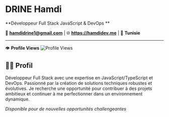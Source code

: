 # DRINE Hamdi
**Développeur Full Stack JavaScript & DevOps **

📧 **hamdidrine1@gmail.com** | 🌐 **https://hamdidev.me** | 📍 **Tunisie**

---
👁️ **Profile Views** ![Profile Views](https://komarev.com/ghpvc/?username=hamdi235050&color=blue&style=flat)
## 👨‍💻 Profil

Développeur Full Stack avec une expertise en JavaScript/TypeScript et DevOps. Passionné par la création de solutions techniques robustes et évolutives. Je recherche une opportunité pour contribuer à des projets ambitieux et continuer à me perfectionner dans un environnement dynamique.



*Disponible pour de nouvelles opportunités challengeantes*

